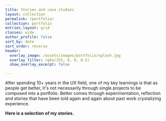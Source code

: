 ```yaml
---
title: Stories and case studies
layout: collection
permalink: /portfolio/
collection: portfolio
entries_layout: grid
classes: wide
author_profile: false
sort_by: date
sort_order: reverse
header:
  overlay_image: /assets/images/portfolio/splash.jpg
  overlay_filter: rgba(255, 0, 0, 0.5)
  show_overlay_excerpt: false

---
```


After spending 10+ years in the UX field, one of my key learnings is that as people get better, it's not necessarily through single projects to be composed into a portfolio. Better comes through experimentation, reflection and stories that have been told again and again about past work crystalizing experience.

**Here is a selection of my stories.**
